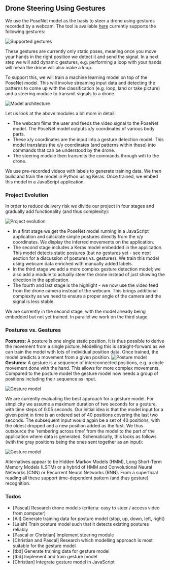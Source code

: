 ## Drone Steering Using Gestures

We use the PoseNet model as the basis to steer a drone using gestures recorded by a webcam. The tool is available [here](https://drone-steering.azurewebsites.net/webcam.html) currently supports the following gestures:

![Supported gestures](https://drone-steering.azurewebsites.net/images/summary.png)

These gestures are currently only static poses, meaning once you move your hands in the right position we detect it and send the signal. In a next step we will add dynamic gestures, e.g. performing a loop with your hands will mean the drone will also make a loop.

To support this, we will train a machine learning model on top of the PoseNet model. This will involve streaming input data and detecting the patterns to come up with the classification (e.g. loop, land or take picture) and a steering module to transmit signals to a drone.

![Model architecture](https://drone-steering.azurewebsites.net/images/architecture.png)

Let us look at the above modules a bit more in detail:
* The webcam films the user and feeds the video signal to the PoseNet model. The PoseNet model outputs x/y coordinates of various body parts.
* These x/y coordinates are the input into a gesture detection model. This model translates the x/y coordinates (and patterns within these) into commands that can be understood by the drone.
* The steering module then transmits the commands through wifi to the drone.

We use pre-recorded videos with labels to generate training data. We then build and train the model in Python using Keras. Once trained, we embed this model in a JavaScript application.

### Project Evolution
In order to reduce delivery risk we divide our project in four stages and gradually add functionality (and thus complexity):

![Project evolution](https://drone-steering.azurewebsites.net/images/project_evolution.png)

* In a first stage we get the PoseNet model running in a JavaScript application and calculate simple postures directly from the x/y coordinates. We display the inferred movements on the application.
* The second stage includes a Keras model embedded in the application. This model detects static postures (but no gestures yet - see next section for a discussion of postures vs. gestures). We train this model using webcam data enriched with manually added labels.
* In the third stage we add a more complex gesture detection model; we also add a module to actually steer the drone instead of just showing the direction in the application.
* The fourth and last stage is the highlight - we now use the video feed from the drone camera instead of the webcam. This brings additional complexity as we need to ensure a proper angle of the camera and the signal is less stable.

We are currently in the second stage, with the model already being embedded but not yet trained. In parallel we work on the third stage.

### Postures vs. Gestures
**Postures:** A posture is one single static position. It is thus possible to derive the movement from a single picture. Modelling this is straight-forward as we can train the model with lots of individual position data. Once trained, the model predicts a movement from a given position.
![Posture model](https://drone-steering.azurewebsites.net/images/posture_model.png)
**Gestures:** A gesture is a sequence of interconnected positions, e.g. a circle movement done with the hand. This allows for more complex movements. Compared to the posture model the gesture model now needs a group of positions including their sequence as input.

![Gesture model](https://drone-steering.azurewebsites.net/images/gesture_model.png)

We are currently evaluating the best approach for a gesture model. For simplicity we assume a maximum duration of two seconds for a gesture, with time steps of 0.05 seconds. Our initial idea is that the model input for a given point in time is an ordered set of 40 positions covering the last two seconds. The subsequent input would again be a set of 40 positions, with the oldest dropped and a new position added as the first. We thus outsource the 'rembering across time' from the model to the part of the application where data is generated. Schematically, this looks as follows (with the gray positions being the ones sent together as an input):

![Gesture model](https://drone-steering.azurewebsites.net/images/gesture_model_data.png)

Alternatives appear to be Hidden Markov Models (HMM), Long Short-Term Memory Models (LSTM) or a hybrid of HMM and Convolutional Neural Networks (CNN) or Recurrent Neural Networks (RNN). From a superficial reading all these support time-dependent pattern (and thus gesture) recognition.


### Todos
* [Pascal] Research drone models (criteria: easy to steer / access video from computer)
* [All] Generate training data for posture model (stop, up, down, left, right)
* [Laleh] Train posture model such that it detects existing postures reliably
* [Pascal or Christian] Implement steering module
* [Christian and Pascal] Research which modelling approach is most suitable for the gesture model
* [tbd] Generate training data for gesture model
* [tbd] Implement and train gesture model
* [Christian] Integrate gesture model in JavaScript
